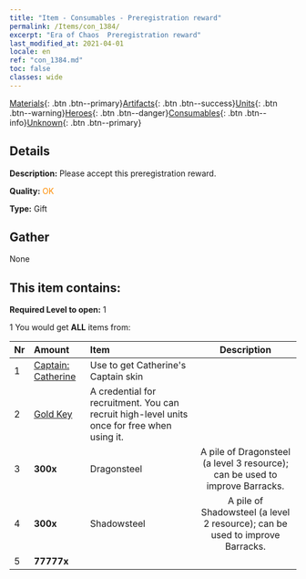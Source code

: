 ```yaml
---
title: "Item - Consumables - Preregistration reward"
permalink: /Items/con_1384/
excerpt: "Era of Chaos  Preregistration reward"
last_modified_at: 2021-04-01
locale: en
ref: "con_1384.md"
toc: false
classes: wide
---
```

 [Materials](/Items/){: .btn .btn--primary}[Artifacts](/Items/Artifacts/){: .btn .btn--success}[Units](/Items/Units/){: .btn .btn--warning}[Heroes](/Items/Heroes/){: .btn .btn--danger}[Consumables](/Items/Consumables/){: .btn .btn--info}[Unknown](/Items/Unknown/){: .btn .btn--primary}

## Details
 **Description:** Please accept this preregistration reward.

 **Quality:** <span style="color: #FF8C00">OK</span>

 **Type:** Gift

## Gather

  None

## This item contains:

 **Required Level to open:** 1

 1 You would get **ALL** items  from:

  | Nr | Amount |     Item    | Description |
  |:---|:-------|:------------|:-----------:|
  | 1 | [Captain: Catherine](/Items/con_1029/) | Use to get Catherine's Captain skin | 
  | 2 | [Gold Key](/Items/con_783/) | A credential for recruitment. You can recruit high-level units once for free when using it. | 
  | 3 |  **300x** | Dragonsteel | A pile of Dragonsteel (a level 3 resource); can be used to improve Barracks.  | 
  | 4 |  **300x** | Shadowsteel | A pile of Shadowsteel (a level 2 resource); can be used to improve Barracks.  | 
  | 5 |  **77777x** | <i class="fas fa-coins"/> |  | 
